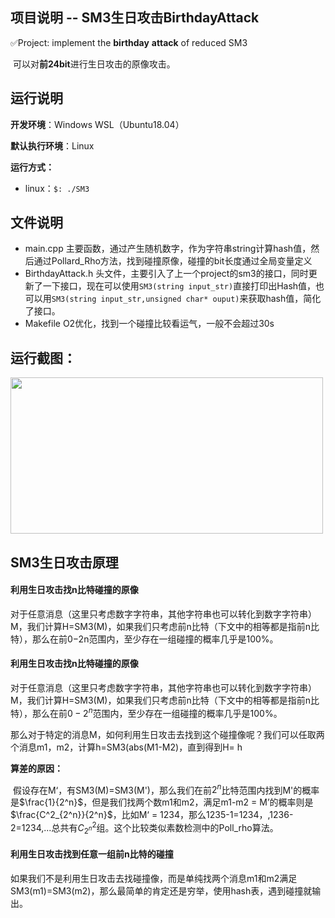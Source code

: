 ## 项目说明 -- SM3生日攻击BirthdayAttack

✅Project: implement the  **birthday** **attack** of reduced SM3

​	可以对**前24bit**进行生日攻击的原像攻击。



## 运行说明

**开发环境**：Windows WSL（Ubuntu18.04）

**默认执行环境**：Linux

**运行方式：**

- linux：`$: ./SM3`  



## 文件说明

- main.cpp	主要函数，通过产生随机数字，作为字符串string计算hash值，然后通过Pollard_Rho方法，找到碰撞原像，碰撞的bit长度通过全局变量定义
- BirthdayAttack.h  头文件，主要引入了上一个project的sm3的接口，同时更新了一下接口，现在可以使用`SM3(string input_str)`直接打印出Hash值，也可以用`SM3(string input_str,unsigned char* ouput)`来获取hash值，简化了接口。
- Makefile      O2优化，找到一个碰撞比较看运气，一般不会超过30s



## 运行截图：

<img src="https://user-images.githubusercontent.com/105496872/180818995-8d52eb36-b372-44f8-856b-3a7ffeea4ca0.png" width="500" height="250"/>




## SM3生日攻击原理

#### 利用生日攻击找n比特碰撞的原像

​		对于任意消息（这里只考虑数字字符串，其他字符串也可以转化到数字字符串）M，我们计算H=SM3(M)，如果我们只考虑前n比特（下文中的相等都是指前n比特），那么在前0−2n范围内，至少存在一组碰撞的概率几乎是100%。



#### 利用生日攻击找n比特碰撞的原像

​		对于任意消息（这里只考虑数字字符串，其他字符串也可以转化到数字字符串）M，我们计算H=SM3(M)，如果我们只考虑前n比特（下文中的相等都是指前n比特），那么在前$0-2^{n}$范围内，至少存在一组碰撞的概率几乎是100%。

​		那么对于特定的消息M，如何利用生日攻击去找到这个碰撞像呢？我们可以任取两个消息m1，m2，计算h=SM3(abs(M1-M2)，直到得到H= h



**算差的原因：**

​		假设存在M‘，有SM3(M)=SM3(M')，那么我们在前$2^n$比特范围内找到M'的概率是$\frac{1}{2^n}$，但是我们找两个数m1和m2，满足m1-m2 = M’的概率则是$\frac{C^2_{2^n}}{2^n}$，比如M‘ = 1234，那么1235-1=1234，,1236-2=1234,...总共有$C^2_{2^n}$组。这个比较类似素数检测中的Poll_rho算法。



#### 利用生日攻击找到任意一组前n比特的碰撞

​		如果我们不是利用生日攻击去找碰撞像，而是单纯找两个消息m1和m2满足SM3(m1)=SM3(m2)，那么最简单的肯定还是穷举，使用hash表，遇到碰撞就输出。

​			



